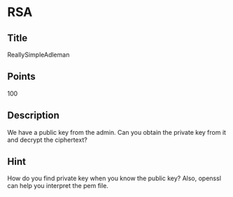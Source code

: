  # RSA 

 ## Title
 ReallySimpleAdleman

 ## Points
 100

 ## Description
We have a public key from the admin. Can you obtain the private key from it and decrypt the ciphertext?

## Hint
How do you find private key when you know the public key?
Also, openssl can help you interpret the pem file.
